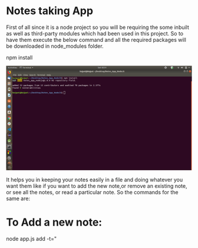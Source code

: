 # Notes taking App

First of all since it is a node project so you will be requiring the some inbuilt as well as third-party modules which had been used in this project. So to have them execute the below command and all the required packages will be downloaded in node_modules folder.

npm install

![](images/modules.png)

It helps you in keeping your notes easily in a file and doing whatever you want them like if you want to add the new note,or remove an existing note, or see all the notes, or read a particular note. So the commands for the same are:

# To Add a new note:

node app.js add -t="<title>" -b="<body>"
  
![](images/add_note.png)

where add is command which we are writing for adding a new note and "-t" which is an option to give the note a title and "-b" which is also an option to give the contents of note and make sure to enclose both of them inside the double quotes("").
  
# To Delete an existing note:

node app.js remove -t="<title>"
  
![](images/remove_note.png)
  
where remove is command for deleting a note <title> as a title and make sure to enclose it inside the double quotes("").
  
# To Read a particular note:

node app.js read -t="<title>"
  
![](images/read_note.png)
  
where read is command for reading a note <title> as a title and make sure to enclose it inside the double quotes("").

# To See the List of notes:

node app.js list

![](images/notes_list.png)

where list is command for seeing all the notes taken along with thier title and contents.
